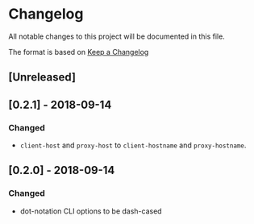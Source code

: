 # Changelog
All notable changes to this project will be documented in this file.

The format is based on [Keep a Changelog](http://keepachangelog.com/en/1.0.0/)

## [Unreleased]

## [0.2.1] - 2018-09-14

### Changed

- `client-host` and `proxy-host` to `client-hostname` and
  `proxy-hostname`.

## [0.2.0] - 2018-09-14

### Changed

- dot-notation CLI options to be dash-cased
